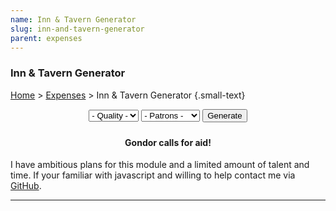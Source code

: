 ```yaml
---
name: Inn & Tavern Generator
slug: inn-and-tavern-generator
parent: expenses
---
```

### Inn & Tavern Generator
[Home](dm-operations-center) > [Expenses](expenses-menu) > Inn & Tavern Generator {.small-text}

<div style="margin-bottom: 1.5rem; text-align:center;">
    <select id="selectStore">
        <option value="">- Quality -</option>
        <option value="poor">Poor</option>
        <option value="common">Common</option>
        <option value="good">Good</option>
    </select>
    <select id="selectSize">
        <option value="">- Patrons -</option>
        <option value="adventurers">Adventurers</option>
        <option value="criminals">Criminals</option>
        <option value="locals">Locals</option>
    </select>
    <button id="buttonGenerateInn" onclick="generateInn()"> 
        Generate 
    </button> 
</div>
<div class="result">
    <h4 align="center">Gondor calls for aid!</h4>
    <p>I have ambitious plans for this module and a limited amount of talent and time. If your familiar with javascript and willing to help contact me via <a href="https://github.com/MrFarland">GitHub</a>.</p>
</div>
<hr/>